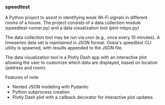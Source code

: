 ### speedtest

A Python project to assist in identifying weak Wi-Fi signals in different rooms of a house. The project consists of a data collection module (speedtest-runner.py) and a data visualization tool (plot-mbps.py)

The data collection tool may be run via cron (e.g., once every 10 minutes). A timeseries data set is maintained in JSON format. Ookla's speedtest CLI utility is spawned, with results appended to the JSON file.

The data visualization tool is a Plotly Dash app with an interactive plot allowing the user to customize which data are displayed, based on location (address and room).

Features of note
- Nested JSON modeling with Pydantic
- Python subprocess creation
- Plotly Dash plot with a callback decorator for interactive plot updates

